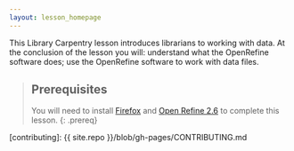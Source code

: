 ```yaml
---
layout: lesson_homepage
---
```

This Library Carpentry lesson introduces librarians to working with data. At the conclusion of the lesson you will: understand what the OpenRefine software does; use the OpenRefine software to work with data files.

> ## Prerequisites
>
> You will need to install [Firefox](https://www.mozilla.org/en-US/firefox/new/) and [Open Refine 2.6](http://openrefine.org/download.html) to complete this lesson.
{: .prereq}

[contributing]: {{ site.repo }}/blob/gh-pages/CONTRIBUTING.md

